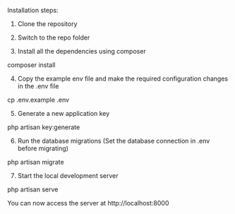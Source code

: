 Installation steps:

1.	Clone the repository

2.	Switch to the repo folder

3.	Install all the dependencies using composer

composer install

4.	Copy the example env file and make the required configuration changes in the .env file

cp .env.example .env

5.	Generate a new application key

php artisan key:generate

6.	Run the database migrations (Set the database connection in .env before migrating)

php artisan migrate

7.	Start the local development server

php artisan serve

You can now access the server at http://localhost:8000

